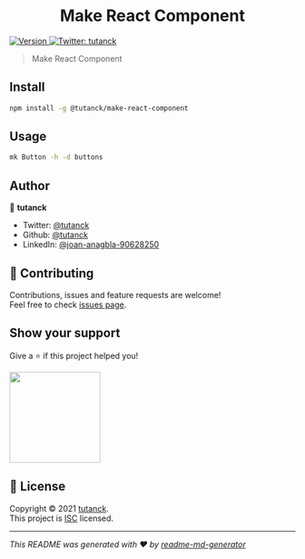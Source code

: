 <h1 align="center">Make React Component</h1>
<p>
  <a href="https://www.npmjs.com/package/make-react-component" target="_blank">
    <img alt="Version" src="https://img.shields.io/npm/v/make-react-component.svg">
  </a>
  <a href="https://twitter.com/tutanck" target="_blank">
    <img alt="Twitter: tutanck" src="https://img.shields.io/twitter/follow/tutanck.svg?style=social" />
  </a>
</p>

> Make React Component

## Install

```sh
npm install -g @tutanck/make-react-component
```

## Usage

```sh
mk Button -h -d buttons
```

## Author

👤 **tutanck**

- Twitter: [@tutanck](https://twitter.com/tutanck)
- Github: [@tutanck](https://github.com/tutanck)
- LinkedIn: [@joan-anagbla-90628250](https://linkedin.com/in/joan-anagbla-90628250)

## 🤝 Contributing

Contributions, issues and feature requests are welcome!<br />Feel free to check [issues page](https://github.com/tutanck/make-react-component/issues).

## Show your support

Give a ⭐️ if this project helped you!

<a href="https://www.patreon.com/tutanck">
  <img src="https://c5.patreon.com/external/logo/become_a_patron_button@2x.png" width="160">
</a>

## 📝 License

Copyright © 2021 [tutanck](https://github.com/tutanck).<br />
This project is [ISC](https://github.com/tutanck/make-react-component/blob/master/LICENSE) licensed.

---

_This README was generated with ❤️ by [readme-md-generator](https://github.com/kefranabg/readme-md-generator)_
